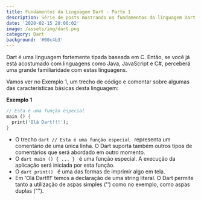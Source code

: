 ```yaml
---
title: Fundamentos da Linguagem Dart - Parte 1
description: Série de posts mostrando os fundamentos da linguagem Dart.
date: '2020-02-15 20:06:02'
image: /assets/img/dart.png
category: Dart
background: '#00c4b3'
---
```

Dart é uma linguagem fortemente tipada baseada em C. Então, se você já está acostumado com linguagens como Java, JavaScript e C#, perceberá uma grande familiaridade com estas linguagens.

Vamos ver no Exemplo 1, um trecho de código e comentar sobre algumas das características básicas desta linguagem:

**Exemplo 1**
```dart
// Esta é uma função especial
main () {
  print('Olá Dart!!!');
}
```

* O trecho ```dart // Esta é uma função especial ``` representa um comentário de uma única linha. O Dart suporta também outros tipos de comentários que será abordado em outro momento.
* O ```dart main () { ... } ``` é uma função especial. A execução da aplicação será iniciada por esta função.
* O ```dart print() ``` é uma das formas de imprimir algo em tela.
* Em 'Olá Dart!!!' temos a declaração de uma string literal. O Dart permite tanto a utilização de aspas simples ('') como no exemplo, como aspas duplas ("").
